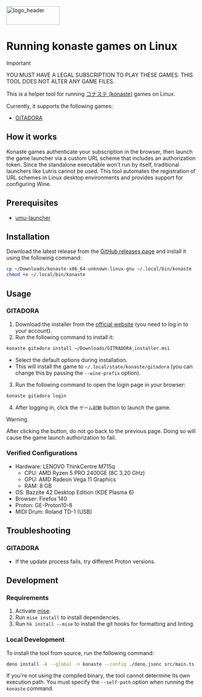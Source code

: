 <img width="140" height="49" alt="logo_header" src="https://github.com/user-attachments/assets/d69237a7-152d-4d10-9b47-6cb96cefb324" />

# Running konaste games on Linux

> [!IMPORTANT]
> YOU MUST HAVE A LEGAL SUBSCRIPTION TO PLAY THESE GAMES. THIS TOOL DOES NOT
> ALTER ANY GAME FILES.

This is a helper tool for running
[コナステ (konaste)](https://p.eagate.573.jp/game/eacloud/re/video/video_top.html)
games on Linux.

Currently, it supports the following games:

- [GITADORA](https://p.eagate.573.jp/game/eacgitadora/konagt/index.html)

## How it works

Konaste games authenticate your subscription in the browser, then launch the
game launcher via a custom URL scheme that includes an authorization token.
Since the standalone executable won't run by itself, traditional launchers like Lutris
cannot be used. This tool automates the registration of URL schemes in Linux
desktop environments and provides support for configuring Wine.

## Prerequisites

- [umu-launcher](https://github.com/Open-Wine-Components/umu-launcher)

## Installation

Download the latest release from the
[GitHub releases page](https://github.com/atty303/konaste-linux/releases) and
install it using the following command:

```bash
cp ~/Downloads/konaste-x86_64-unknown-linux-gnu ~/.local/bin/konaste
chmod +x ~/.local/bin/konaste
```

## Usage

### GITADORA

1. Download the installer from the
   [official website](https://p.eagate.573.jp/game/eacgitadora/konagt/download/installer.html)
   (you need to log in to your account).
2. Run the following command to install it:

```bash
konaste gitadora install ~/Downloads/GITRADORA_installer.msi
```

- Select the default options during installation.
- This will install the game to `~/.local/state/konaste/gitadora` (you can
  change this by passing the `--wine-prefix` option).

3. Run the following command to open the login page in your browser:

```bash
konaste gitadora login
```

4. After logging in, click the `ゲーム起動` button to launch the game.

> [!WARNING]
> After clicking the button, do not go back to the previous page. Doing so will
> cause the game launch authorization to fail.

### Verified Configurations

- Hardware: LENOVO ThinkCentre M715q
    - CPU: AMD Ryzen 5 PRO 2400GE (8C 3.20 GHz)
    - GPU: AMD Radeon Vega 11 Graphics
    - RAM: 8 GB
- OS: Bazzite 42 Desktop Edition (KDE Plasma 6)
- Browser: Firefox 140
- Proton: GE-Proton10-8
- MIDI Drum: Roland TD-1 (USB)

## Troubleshooting

### GITADORA

- If the update process fails, try different Proton versions.

## Development

### Requirements

1. Activate [mise](https://mise.jdx.dev/).
2. Run `mise install` to install dependencies.
3. Run `hk install --mise` to install the git hooks for formatting and linting.

### Local Development

To install the tool from source, run the following command:

```bash
deno install -A --global -n konaste --config ./deno.jsonc src/main.ts
```

If you're not using the compiled binary, the tool cannot determine its own
execution path. You must specify the `--self-path` option when running the
`konaste` command.
